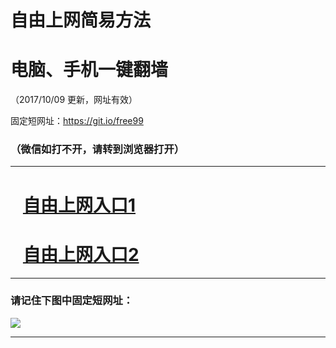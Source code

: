 ﻿# 自由上网简易方法

# 电脑、手机一键翻墙

（2017/10/09 更新，网址有效）

固定短网址：https://git.io/free99

### （微信如打不开，请转到浏览器打开）


***





# &nbsp;&nbsp; <a href="http://ft2139329485.fwq-tz-1001.info/fwqtz01.html?t=100900112194 " target="_blank">自由上网入口1</a>
# &nbsp;&nbsp; <a href="http://ft296729105.fwq-tz-1002.info/fwqtz02.html?t=100900116603 " target="_blank">自由上网入口2</a>
***

### 请记住下图中固定短网址：

<img src="https://s3-us-west-2.amazonaws.com/fwq-1001/yjfq-20170905okok.png" /> 


***

